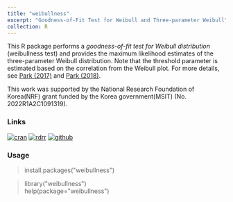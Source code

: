 ```yaml
---
title: "weibullness" 
excerpt: "Goodness-of-Fit Test for Weibull and Three-parameter Weibull"
collection: R
---
```

This R package performs a <i>goodness-of-fit test for Weibull distribution</i>
(weibullness test) and
provides the maximum likelihood estimates of the three-parameter Weibull distribution.
Note that the threshold parameter is estimated based on the correlation from the Weibull plot.
For more details, see 
[Park (2017)](http://journals.sfu.ca/ijietap/index.php/ijie/article/view/2848)
and
[Park (2018)](https://doi.org/10.1155/2018/6056975). 

This work was supported by the National Research Foundation of Korea(NRF) grant funded
by the Korea government(MSIT) (No. 2022R1A2C1091319).
 
### Links
[![cran](https://cranlogs.r-pkg.org/badges/grand-total/weibullness)](https://cran.r-project.org/web/packages/weibullness/) 
[![rdrr](https://img.shields.io/badge/%20-rdrr.io-yellowgreen.svg)](https://rdrr.io/cran/weibullness/)
[![github](https://img.shields.io/badge/%20-github-lightgrey.svg)](https://github.com/appliedstat/R/tree/master/weibullness)

### Usage
> install.packages(\"weibullness\") 

> library(\"weibullness\")  <br />
> help(package=\"weibullness\") 
